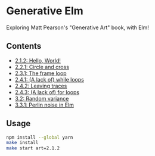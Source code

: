 # Generative Elm

Exploring Matt Pearson's "Generative Art" book, with Elm!

## Contents

- [2.1.2: Hello, World!](https://github.com/lpil/generative-elm/tree/master/arts/2.1.2)
- [2.2.1: Circle and cross](https://github.com/lpil/generative-elm/tree/master/arts/2.2.1)
- [2.3.1: The frame loop](https://github.com/lpil/generative-elm/tree/master/arts/2.3.1)
- [2.4.1: (A lack of) while loops](https://github.com/lpil/generative-elm/tree/master/arts/2.4.1)
- [2.4.2: Leaving traces](https://github.com/lpil/generative-elm/tree/master/arts/2.4.2)
- [2.4.3: (A lack of) for loops](https://github.com/lpil/generative-elm/tree/master/arts/2.4.3)
- [3.2: Random variance](https://github.com/lpil/generative-elm/tree/master/arts/3.2)
- [3.3.1: Perlin noise in Elm](https://github.com/lpil/generative-elm/tree/master/arts/3.3.1)

## Usage

```sh
npm install --global yarn
make install
make start art=2.1.2
```

